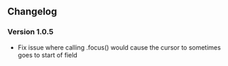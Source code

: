 ## Changelog

### Version 1.0.5

* Fix issue where calling .focus() would cause the cursor to sometimes goes to start of field
